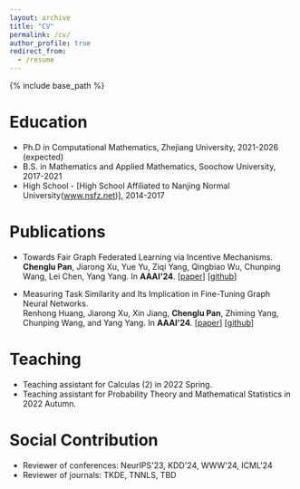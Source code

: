 ```yaml
---
layout: archive
title: "CV"
permalink: /cv/
author_profile: true
redirect_from:
  - /resume
---
```


{% include base_path %}

Education
======
* Ph.D in Computational Mathematics, Zhejiang University, 2021-2026 (expected)
* B.S. in Mathematics and Applied Mathematics, Soochow University, 2017-2021
* High School - [High School Affiliated to Nanjing Normal University(www.nsfz.net)], 2014-2017
  


Publications
======
* Towards Fair Graph Federated Learning via Incentive Mechanisms. 
  <br />**Chenglu Pan**, Jiarong Xu, Yue Yu, Ziqi Yang, Qingbiao Wu, Chunping Wang, Lei Chen, Yang Yang. In **AAAI'24**. [[paper](https://arxiv.org/abs/2312.13306)] [[github](https://github.com/Chenglu0426/FairGraphFL)]
  
* Measuring Task Similarity and Its Implication in Fine-Tuning Graph Neural Networks.
   <br />Renhong Huang, Jiarong Xu, Xin Jiang, **Chenglu Pan**, Zhiming Yang, Chunping Wang, and Yang Yang. In **AAAI'24**.  [[paper](https://yangy.org/works/gnn/AAAI24_Measuring.pdf)] [[github](https://github.com/renH2/Bridge-Tune)]
  
Teaching
======
  * Teaching assistant for Calculas (2) in 2022 Spring.
  * Teaching assistant for Probability Theory and Mathematical Statistics in 2022 Autumn.


Social Contribution
=====
* Reviewer of conferences: NeurIPS'23, KDD'24, WWW'24, ICML'24
* Reviewer of journals: TKDE, TNNLS, TBD
  

